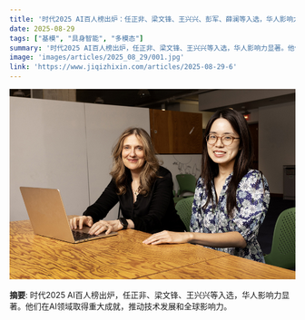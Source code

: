 ```yaml
---
title: '时代2025 AI百人榜出炉：任正非、梁文锋、王兴兴、彭军、薛澜等入选，华人影响力爆棚'
date: 2025-08-29
tags: ["基模", "具身智能", "多模态"]
summary: '时代2025 AI百人榜出炉，任正非、梁文锋、王兴兴等入选，华人影响力显著。他们在AI领域取得重大成就，推动技术发展和全球影响力。'
image: 'images/articles/2025_08_29/001.jpg'
link: 'https://www.jiqizhixin.com/articles/2025-08-29-6'
---
```

![时代2025 AI百人榜出炉：任正非、梁文锋、王兴兴、彭军、薛澜等入选，华人影响力爆棚](images/articles/2025_08_29/001.jpg)

**摘要**: 时代2025 AI百人榜出炉，任正非、梁文锋、王兴兴等入选，华人影响力显著。他们在AI领域取得重大成就，推动技术发展和全球影响力。
